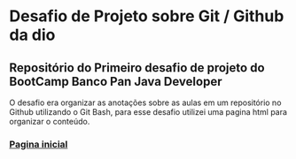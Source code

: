 # Desafio de Projeto sobre Git / Github da dio

## Repositório do Primeiro desafio de projeto do BootCamp Banco Pan Java Developer
O desafio era organizar as anotações sobre as aulas em um repositório no Github utilizando o Git Bash, 
para esse desafio utilizei uma pagina html para organizar o conteúdo.

### [Pagina inicial](https://eduschi.github.io/dio-desafio-github-primeiro-repositorio/)
